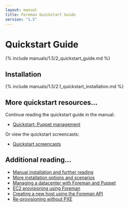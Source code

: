 ```yaml
---
layout: manual
title: Foreman Quickstart Guide
version: "1.5"
---
```


# Quickstart Guide

{% include manuals/1.5/2_quickstart_guide.md %}

## Installation

{% include manuals/1.5/2.1_quickstart_installation.md %}

## More quickstart resources...

Continue reading the quickstart guide in the manual:

* [Quickstart: Puppet management](/manuals/1.5/index.html#2.2PuppetManagement)

Or view the quickstart screencasts:

* [Quickstart screencasts](/media.html#screencasts)

## Additional reading...

* [Manual installation and further reading](/manuals/1.5/index.html)
* [More installation options and scenarios](/manuals/1.5/index.html#3.2.2InstallerOptions)
* [Managing a datacenter with Foreman and Puppet](http://engineering.yakaz.com/managing-an-infrastructure-datacenter-with-foreman-and-puppet.html)
* [EC2 provisioning using Foreman](http://blog.theforeman.org/2012/05/ec2-provisioning-using-foreman.html)
* [Creating a new host using the Foreman API](http://blog.theforeman.org/2012/01/creating-new-host-using-foreman-api.html)
* [Re-provisioning without PXE](http://blog.theforeman.org/2012/01/re-provision-host-without-pxeboot.html)
